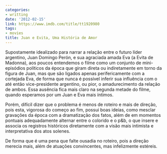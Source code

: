 ```yaml
---
categories:
- writting
date: '2012-02-15'
link: https://www.imdb.com/title/tt1920980
tags:
- movies
title: Juan e Evita, Uma História de Amor
---
```


Supostamente idealizado para narrar a relação entre o futuro líder argentino, Juan Domingo Perón, e sua agraciada amada Eva (a Evita de Madonna), aos poucos entendemos o filme como um conjunto de mini-episódios políticos da época que giram direta ou indiretamente em torno da figura de Juan, mas que são ligados apenas perifericamente com a cortejada Eva, de forma que nunca é possível inferir sua influência com o até então vice-presidente argentino, ou pior, o amadurecimento da relação de ambos. Essa ausência fica mais claro na segunda metade do filme, quando esperamos por um Juan e Eva mais íntimos.

Porém, difícil dizer que o problema é menos de roteiro e mais de direção, pois esta, vigorosa do começo ao fim, possui boas ideias, como mesclar gravações da época com a dramatização dos fatos, além de em momentos pontuais adequadamente alternar entre o colorido e o p&b, o que insere e associa os registros históricos diretamente com a visão mais intimista e interpretativa dos atos solenes.

De forma que é uma pena que falte ousadia no roteiro, pois a direção merecia mais, além de atuações convincentes, mas infelizmente estéreis.